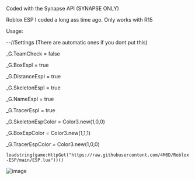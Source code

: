 Coded with the Synapse API (SYNAPSE ONLY)

Roblox ESP I coded a long ass time ago.
Only works with R15

Usage: 

--//Settings (There are automatic ones if you dont put this)

_G.TeamCheck = false

_G.BoxEspI = true

_G.DistanceEspI = true

_G.SkeletonEspI = true

_G.NameEspI = true

_G.TracerEspI = true

_G.SkeletonEspColor = Color3.new(1,0,0)

_G.BoxEspColor = Color3.new(1,1,1)

_G.TracerEspColor = Color3.new(1,0,0)

``loadstring(game:HttpGet("https://raw.githubusercontent.com/4M6D/Roblox-ESP/main/ESP.lua"))()``

![image](https://user-images.githubusercontent.com/132174657/235328544-e55a2fca-9957-4f59-9334-0cab5b1ab9df.png)
